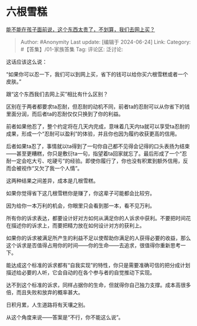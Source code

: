 # 六根雪糕
[能不能在孩子面前说，这个东西太贵了，不划算，我们去网上买？](https://www.zhihu.com/question/658295562/answer/3540028106)

> Author: #Anonymity
> Last update: [编辑于 2024-06-24]
> Link:
> Category: #【答集】/01-家族答集 
> Tag: 
> 评论区:
> 泛讨论:

这话应该这么说：

“如果你可以忍一下，我们可以到网上买，省下的钱可以给你买六根雪糕或者一个皮肤。”

跟“这个东西我们去网上买”相比有什么区别？

区别在于两者都要求ta忍耐，但忍耐的动机不同，前者ta的忍耐可以从你省下的钱里面分润，而后者ta的忍耐仅仅只换到了你的利益。

前者如果他忍了，整个约定将在几天内完成，意味着几天内ta就可以享受ta忍耐的成果，形成一个“忍耐可以盈利”的体验，并且你也因为履约收获更高的信用。

后者如果ta忍了，事情就以ta得到了一句你自己都不见得会记得的口头表扬为结束——甚至更糟糕，你只是敷衍ta一句，指望着ta回家就忘了。最后形成了一个“忍耐一定会吃大亏、吃硬亏”的经验。即使你履行了，你也没有积累到额外信用，反而会被视作“又欠了我一个人情”。

这两种结果之间差异，成本是几根雪糕。

如果你觉得省下这几根雪糕你是赚了，你这辈子可能都会比较穷。

因为给你一本万利的机会，你眼里只会看到那一本，看不见万利。

所有你的诉求表达，都要设计好对方如何从满足你的人诉求中获利。不要把时间花在描述你的诉求上，而要把精力放在如何设计对方的获利上。

如果你的诉求被满足所产生的利益不足以使帮助你满足的人获得必要的收益，那么这个诉求是否值得占用你的时间——你的生命——去追求，很值得你重新思考一下。

能达成这个标准的诉求都有“自我实现”的特性，你只是需要准确可信的把分成计划描述给必要的人听，它会自动的在各个参与者的自觉推动下实现。

达不到这个标准的诉求，同样占据你的生命，但就得你自己独力支撑。成本高很多倍，而且失败和放弃的概率甚大。

日积月累，人生道路将有天壤之别。

从这个角度来说——答案是“不行，你不能这么说”。